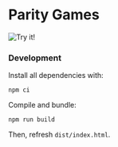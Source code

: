 # Parity Games
![Try it!](https://mikivanousek.github.io/parity-games/)

### Development
Install all dependencies with:
```
npm ci
```

Compile and bundle:
```
npm run build
```
Then, refresh `dist/index.html`.